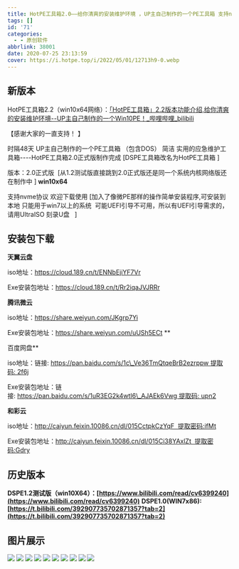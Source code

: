 ```yaml
---
title: HotPE工具箱2.0——给你清爽的安装维护环境 ，UP主自己制作的一个PE工具箱 支持nvme
tags: []
id: '71'
categories:
  - - 原创软件
abbrlink: 38001
date: 2020-07-25 23:13:59
cover: https://i.hotpe.top/i/2022/05/01/12713h9-0.webp
---
```


<a></a>
<!--more-->



## 新版本

HotPE工具箱2.2（win10x64网络）：[「HotPE工具箱」2.2版本功能介绍,给你清爽的安装维护环境--UP主自己制作的一个Win10PE！\_哔哩哔哩\_bilibili](https://www.bilibili.com/video/BV1pB4y1g7cH) 

【感谢大家的一直支持！ 】 

时隔48天 UP主自己制作的一个PE工具箱 （包含DOS） 简洁 实用的应急维护工具箱----HotPE工具箱2.0正式版制作完成 \[DSPE工具箱改名为HotPE工具箱 \] 

版本：2.0正式版  \[从1.2测试版直接跳到2.0正式版还是同一个系统内核网络版还在制作中 \] **win10x64**

支持nvme协议 欢迎下载使用 \[加入了像微PE那样的操作简单安装程序,可安装到本地 只能用于win7以上的系统  可能UEFI引导不可用，所以有UEFI引导需求的，请用UltraISO 刻录U盘   \]

## **安装包下载**

**天翼云盘**

 iso地址：https://cloud.189.cn/t/ENNbEjiYF7Vr 

Exe安装包地址：https://cloud.189.cn/t/Rr2iqaJVJRRr 

**腾讯微云**

 iso地址：https://share.weiyun.com/JKgrp7Yi 

Exe安装包地址：https://share.weiyun.com/uUSh5ECt **

百度网盘**

 iso地址：链接: https://pan.baidu.com/s/1c\_Ve36TmQtqeBrB2ezrppw 提取码: 2f6j 

Exe安装包地址：链接: https://pan.baidu.com/s/1uR3EG2k4wtI6\_AJAEk6Vwg 提取码: upn2 

**和彩云**

 iso地址：http://caiyun.feixin.10086.cn/dl/015CctpkCzYqF  提取密码:ifMt 

Exe安装包地址：http://caiyun.feixin.10086.cn/dl/015Ci38YAxlZt  提取密码:Gdry 

## **历史版本**

**DSPE1.2测试版（win10X64）：[https://www.bilibili.com/read/cv6399240](https://www.bilibili.com/read/cv6399240)** **DSPE1.0(WIN7x86):[https://t.bilibili.com/392907735702871357?tab=2](https://t.bilibili.com/392907735702871357?tab=2)**

## **图片展示**

![](https://i.hotpe.top/i/2022/05/01/1272oj6-0.webp) ![](https://i.hotpe.top/i/2022/05/01/127bm8t-0.webp) ![](https://i.hotpe.top/i/2022/05/01/127bw9v-0.webp) ![](https://i.hotpe.top/i/2022/05/01/127cdcx-0.webp) ![](https://i.hotpe.top/i/2022/05/01/127dsyd-0.webp) ![](https://i.hotpe.top/i/2022/05/01/127e8c1-0.webp) ![](https://i.hotpe.top/i/2022/05/01/127elu2-0.webp) ![](https://i.hotpe.top/i/2022/05/01/127f2ay-0.webp) ![](https://i.hotpe.top/i/2022/05/01/127fhng-0.webp) ![](https://i.hotpe.top/i/2022/05/01/127fwm9-0.webp)